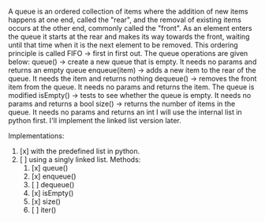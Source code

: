 A queue is an ordered collection of items where the addition of new items happens at one end, called the "rear",
    and the removal of existing items occurs at the other end, commonly called the "front". 
    As an element enters the queue it starts at the rear and makes its way towards the front,
    waiting until that time when it is the next element to be removed.
This ordering principle is called FIFO -> first in first out.
The queue operations are given below:
    queue() -> create a new queue that is empty. It needs no params and returns an empty queue
    enqueue(item) -> adds a new item to the rear of the queue. It needs the item and returns nothing
    dequeue() -> removes the front item from the queue. It needs no params and returns the item. The queue is modified
    isEmpty() -> tests to see whether the queue is empty. It needs no params and returns a bool
    size() -> returns the number of items in the queue. It needs no params and returns an int
I will use the internal list in python first. I'll implement the linked list version later.

Implementations:
1. [x] with the predefined list in python.  
2. [ ] using a singly linked list. Methods:
    1. [x] queue()  
    2. [x] enqueue()  
    3. [ ] dequeue()  
    4. [x] isEmpty()  
    5. [x] size()  
    6. [ ] iter()